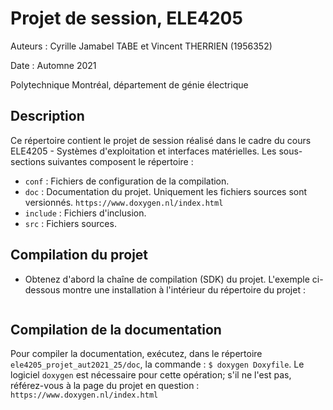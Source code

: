 # Projet de session, ELE4205

Auteurs : Cyrille Jamabel TABE et Vincent THERRIEN (1956352)

Date : Automne 2021

Polytechnique Montréal, département de génie électrique

## Description

Ce répertoire contient le projet de session réalisé dans le cadre du cours
ELE4205 - Systèmes d'exploitation et interfaces matérielles. Les sous-sections
suivantes composent le répertoire :

- `conf` : Fichiers de configuration de la compilation.
- `doc` : Documentation du projet. Uniquement les fichiers sources sont
  versionnés.
  `https://www.doxygen.nl/index.html`
- `include` : Fichiers d'inclusion.
- `src` : Fichiers sources.

## Compilation du projet

- Obtenez d'abord la chaîne de compilation (SDK) du projet. L'exemple
  ci-dessous montre une installation à l'intérieur du répertoire du projet :
  ```
  
  ```

## Compilation de la documentation

Pour compiler la documentation, exécutez, dans le répertoire
`ele4205_projet_aut2021_25/doc`, la commande : `$ doxygen Doxyfile`. Le
logiciel `doxygen` est nécessaire pour cette opération; s'il ne l'est pas,
référez-vous à la page du projet en question :
`https://www.doxygen.nl/index.html`
